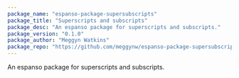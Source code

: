 ```yaml
---
package_name: "espanso-package-supersubscripts"
package_title: "Superscripts and subscripts"
package_desc: "An espanso package for superscripts and subscripts."
package_version: "0.1.0"
package_author: "Meggyn Watkins"
package_repo: "https://github.com/meggynw/espanso-package-supersubscript"
---
```

An espanso package for superscripts and subscripts.
